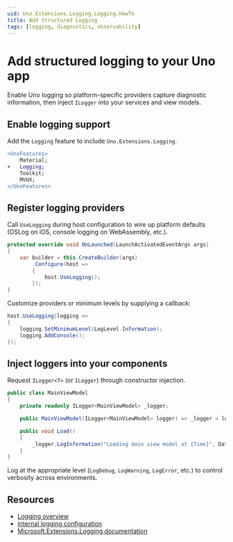 ```yaml
---
uid: Uno.Extensions.Logging.Logging.HowTo
title: Add Structured Logging
tags: [logging, diagnostics, observability]
---
```

# Add structured logging to your Uno app

Enable Uno logging so platform-specific providers capture diagnostic information, then inject `ILogger` into your services and view models.

## Enable logging support

Add the `Logging` feature to include `Uno.Extensions.Logging`.

```diff
<UnoFeatures>
    Material;
+   Logging;
    Toolkit;
    MVUX;
</UnoFeatures>
```

## Register logging providers

Call `UseLogging` during host configuration to wire up platform defaults (OSLog on iOS, console logging on WebAssembly, etc.).

```csharp
protected override void OnLaunched(LaunchActivatedEventArgs args)
{
    var builder = this.CreateBuilder(args)
        .Configure(host =>
        {
            host.UseLogging();
        });
}
```

Customize providers or minimum levels by supplying a callback:

```csharp
host.UseLogging(logging =>
{
    logging.SetMinimumLevel(LogLevel.Information);
    logging.AddConsole();
});
```

## Inject loggers into your components

Request `ILogger<T>` (or `ILogger`) through constructor injection.

```csharp
public class MainViewModel
{
    private readonly ILogger<MainViewModel> _logger;

    public MainViewModel(ILogger<MainViewModel> logger) => _logger = logger;

    public void Load()
    {
        _logger.LogInformation("Loading main view model at {Time}", DateTimeOffset.Now);
    }
}
```

Log at the appropriate level (`LogDebug`, `LogWarning`, `LogError`, etc.) to control verbosity across environments.

## Resources

- [Logging overview](xref:Uno.Extensions.Logging.Overview)
- [Internal logging configuration](xref:Uno.Extensions.Logging.UseInternalLogging)
- [Microsoft.Extensions.Logging documentation](https://learn.microsoft.com/dotnet/core/extensions/logging)
